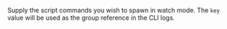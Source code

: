 Supply the script commands you wish to spawn in watch mode. The `key` value will be used as the group reference in the CLI logs.